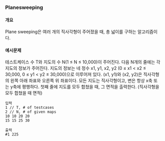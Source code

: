 ### Planesweeping

#### 개요
Plane sweeping은 여러 개의 직사각형이 주어졌을 때, 총 넓이를 구하는 알고리즘이다.
#### 예시문제
테스트케이스 수 T와 지도의 수 N(1 ≤ N ≤ 10,000)이 주어진다. 다음 N개의 줄에는 각 지도의 정보가 주어진다. 지도의 정보는 네 정수 x1, y1, x2, y2 (0 ≤ x1 < x2 ≤ 30,000, 0 ≤ y1 < y2 ≤ 30,000)으로 이루어져 있다. (x1, y1)와 (x2, y2)은 직사각형의 왼쪽 아래 좌표와 오른쪽 위 좌표이다. 모든 지도는 직사각형이고, 변은 항상 x축 또는 y축에 평행하다. 첫째 줄에 지도를 모두 합쳤을 때, 그 면적을 출력한다. (직사각형을 모두 합쳤을 때 면적)

```
입력
1 // T, # of testcases
2 // N, # of given maps
10 10 20 20
15 15 25 30
```
```
출력
#1 225
```